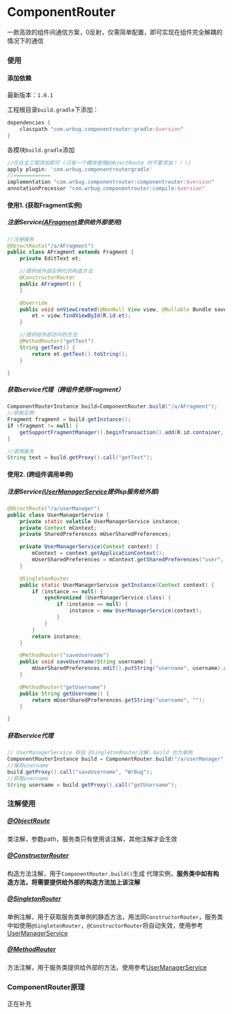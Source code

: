 # ComponentRouter 

 一款高效的组件间通信方案，0反射，仅需简单配置，即可实现在组件完全解耦的情况下的通信


### 使用

#### 添加依赖

最新版本：`1.0.1`

 工程根目录`build.gradle`下添加：

``` gradle
dependencies {
    classpath "com.wrbug.componentrouter:gradle:$version"
}
```

各模块`build.gradle`添加

``` gradle
//仅在主工程添加即可 (只有一个模块使用@ObjectRoute 时不要添加！！！)
apply plugin: 'com.wrbug.componentroutergradle'
//============
implementation "com.wrbug.componentrouter:componentrouter:$version"
annotationProcessor "com.wrbug.componentrouter:compile:$version"
```

#### 使用1. (获取Fragment实例)

##### 注册Service([AFragment](a_component/src/main/java/com/wrbug/componentrouter/acomponent/AFragment.java)提供给外部使用)

``` java
//注册服务
@ObjectRoute("/a/AFragment")
public class AFragment extends Fragment {
    private EditText et;

    //提供给外部实例化的构造方法
    @ConstructorRouter
    public AFragment() {
    }

    @Override
    public void onViewCreated(@NonNull View view, @Nullable Bundle savedInstanceState) {
        et = view.findViewById(R.id.et);
    }

    //提供给外部访问的方法
    @MethodRouter("getText")
    String getText() {
        return et.getText().toString();
    }

}
```

##### 获取service代理（跨组件使用Fragment）

``` java
ComponentRouterInstance build=ComponentRouter.build("/a/AFragment");
//获取实例
Fragment fragment = build.getInstance();
if (fragment != null) {
    getSupportFragmentManager().beginTransaction().add(R.id.container, fragment).commitAllowingStateLoss();
}

//调用服务
String text = build.getProxy().call("getText");
```

#### 使用2. (跨组件调用单例)

##### 注册Service([UserManagerService](a_component/src/main/java/com/wrbug/componentrouter/acomponent/UserManagerService.java)提供sp服务给外部)

``` java
@ObjectRoute("/a/userManager")
public class UserManagerService {
    private static volatile UserManagerService instance;
    private Context mContext;
    private SharedPreferences mUserSharedPreferences;

    private UserManagerService(Context context) {
        mContext = context.getApplicationContext();
        mUserSharedPreferences = mContext.getSharedPreferences("user", Context.MODE_PRIVATE);
    }

    @SingletonRouter
    public static UserManagerService getInstance(Context context) {
        if (instance == null) {
            synchronized (UserManagerService.class) {
                if (instance == null) {
                    instance = new UserManagerService(context);
                }
            }
        }
        return instance;
    }

    @MethodRouter("saveUsername")
    public void saveUsername(String username) {
        mUserSharedPreferences.edit().putString("username", username).apply();
    }

    @MethodRouter("getUsername")
    public String getUsername() {
        return mUserSharedPreferences.getString("username", "");
    }

} 
```
##### 获取service代理

``` java
// UserManagerService 存在 @SingletonRouter注解，build 也为单例
ComponentRouterInstance build = ComponentRouter.build("/a/userManager", this.getApplicationContext());
//保存username
build.getProxy().call("saveUsername", "WrBug");
//获取username
String username = build.getProxy().call("getUsername");
```

### 注解使用

##### [@ObjectRoute](component_router/src/main/java/com/wrbug/componentrouter/annotation/ObjectRoute.java)

类注解，参数path，服务类只有使用该注解，其他注解才会生效

##### [@ConstructorRouter](component_router/src/main/java/com/wrbug/componentrouter/annotation/ConstructorRouter.java)

构造方法注解，用于`ComponentRouter.build()`生成 代理实例，**服务类中如有构造方法，将需要提供给外部的构造方法加上该注解**
##### [@SingletonRouter](component_router/src/main/java/com/wrbug/componentrouter/annotation/SingletonRouter.java)

单例注解，用于获取服务类单例的静态方法，用法同`ConstructorRouter`，服务类中如使用`@SingletonRouter`，`@ConstructorRouter`将自动失效，使用参考[UserManagerService](a_component/src/main/java/com/wrbug/componentrouter/acomponent/UserManagerService.java)

##### [@MethodRouter](component_router/src/main/java/com/wrbug/componentrouter/annotation/MethodRouter.java)

方法注解，用于服务类提供给外部的方法，使用参考[UserManagerService](a_component/src/main/java/com/wrbug/componentrouter/acomponent/UserManagerService.java)


### ComponentRouter原理

正在补充

